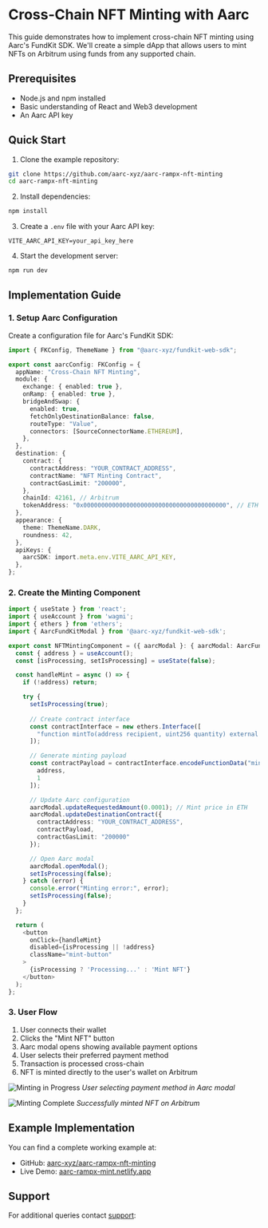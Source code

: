 # Cross-Chain NFT Minting with Aarc

This guide demonstrates how to implement cross-chain NFT minting using Aarc's FundKit SDK. We'll create a simple dApp that allows users to mint NFTs on Arbitrum using funds from any supported chain.

## Prerequisites

- Node.js and npm installed
- Basic understanding of React and Web3 development
- An Aarc API key

## Quick Start

1. Clone the example repository:
```bash
git clone https://github.com/aarc-xyz/aarc-rampx-nft-minting
cd aarc-rampx-nft-minting
```

2. Install dependencies:
```bash
npm install
```

3. Create a `.env` file with your Aarc API key:
```env
VITE_AARC_API_KEY=your_api_key_here
```

4. Start the development server:
```bash
npm run dev
```

## Implementation Guide

### 1. Setup Aarc Configuration

Create a configuration file for Aarc's FundKit SDK:

```typescript
import { FKConfig, ThemeName } from "@aarc-xyz/fundkit-web-sdk";

export const aarcConfig: FKConfig = {
  appName: "Cross-Chain NFT Minting",
  module: {
    exchange: { enabled: true },
    onRamp: { enabled: true },
    bridgeAndSwap: {
      enabled: true,
      fetchOnlyDestinationBalance: false,
      routeType: "Value",
      connectors: [SourceConnectorName.ETHEREUM],
    },
  },
  destination: {
    contract: {
      contractAddress: "YOUR_CONTRACT_ADDRESS",
      contractName: "NFT Minting Contract",
      contractGasLimit: "200000",
    },
    chainId: 42161, // Arbitrum
    tokenAddress: "0x0000000000000000000000000000000000000000", // ETH
  },
  appearance: {
    theme: ThemeName.DARK,
    roundness: 42,
  },
  apiKeys: {
    aarcSDK: import.meta.env.VITE_AARC_API_KEY,
  },
};
```

### 2. Create the Minting Component

```typescript
import { useState } from 'react';
import { useAccount } from 'wagmi';
import { ethers } from 'ethers';
import { AarcFundKitModal } from '@aarc-xyz/fundkit-web-sdk';

export const NFTMintingComponent = ({ aarcModal }: { aarcModal: AarcFundKitModal }) => {
  const { address } = useAccount();
  const [isProcessing, setIsProcessing] = useState(false);

  const handleMint = async () => {
    if (!address) return;

    try {
      setIsProcessing(true);
      
      // Create contract interface
      const contractInterface = new ethers.Interface([
        "function mintTo(address recipient, uint256 quantity) external payable"
      ]);

      // Generate minting payload
      const contractPayload = contractInterface.encodeFunctionData("mintTo", [
        address,
        1
      ]);

      // Update Aarc configuration
      aarcModal.updateRequestedAmount(0.0001); // Mint price in ETH
      aarcModal.updateDestinationContract({
        contractAddress: "YOUR_CONTRACT_ADDRESS",
        contractPayload,
        contractGasLimit: "200000"
      });

      // Open Aarc modal
      aarcModal.openModal();
      setIsProcessing(false);
    } catch (error) {
      console.error("Minting error:", error);
      setIsProcessing(false);
    }
  };

  return (
    <button
      onClick={handleMint}
      disabled={isProcessing || !address}
      className="mint-button"
    >
      {isProcessing ? 'Processing...' : 'Mint NFT'}
    </button>
  );
};
```

### 3. User Flow

1. User connects their wallet
2. Clicks the "Mint NFT" button
3. Aarc modal opens showing available payment options
4. User selects their preferred payment method
5. Transaction is processed cross-chain
6. NFT is minted directly to the user's wallet on Arbitrum

![Minting in Progress](/minting-progress.png)
*User selecting payment method in Aarc modal*

![Minting Complete](/minting-complete.png)
*Successfully minted NFT on Arbitrum*

## Example Implementation

You can find a complete working example at:
- GitHub: [aarc-xyz/aarc-rampx-nft-minting](https://github.com/aarc-xyz/aarc-rampx-nft-minting)
- Live Demo: [aarc-rampx-mint.netlify.app](https://aarc-rampx-mint.netlify.app/)

## Support

For additional queries contact [support](https://docs.aarc.xyz/introduction/support):